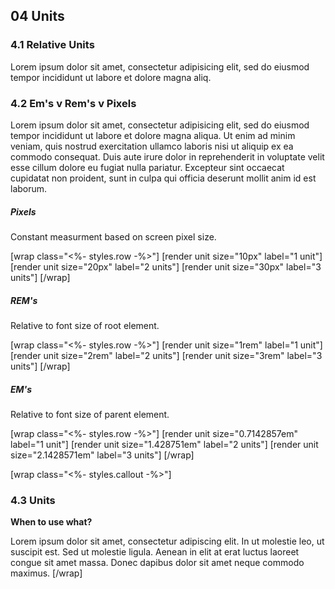## __04__ Units

### __4.1__ Relative Units
Lorem ipsum dolor sit amet, consectetur adipisicing elit, sed do eiusmod tempor incididunt ut labore et dolore magna aliq.

### __4.2__ Em's v Rem's v Pixels
Lorem ipsum dolor sit amet, consectetur adipisicing elit, sed do eiusmod tempor incididunt ut labore et dolore magna aliqua. Ut enim ad minim veniam, quis nostrud exercitation ullamco laboris nisi ut aliquip ex ea commodo consequat. Duis aute irure dolor in reprehenderit in voluptate velit esse cillum dolore eu fugiat nulla pariatur. Excepteur sint occaecat cupidatat non proident, sunt in culpa qui officia deserunt mollit anim id est laborum.

##### __Pixels__
Constant measurment based on screen pixel size.

[wrap class="<%- styles.row -%>"]
  [render unit size="10px" label="1 unit"]
  [render unit size="20px" label="2 units"]
  [render unit size="30px" label="3 units"]
[/wrap]


##### __REM's__
Relative to font size of root element.

[wrap class="<%- styles.row -%>"]
  [render unit size="1rem" label="1 unit"]
  [render unit size="2rem" label="2 units"]
  [render unit size="3rem" label="3 units"]
[/wrap]

##### __EM's__
Relative to font size of parent element.

[wrap class="<%- styles.row -%>"]
  [render unit size="0.7142857em" label="1 unit"]
  [render unit size="1.428751em" label="2 units"]
  [render unit size="2.1428571em" label="3 units"]
[/wrap]

[wrap class="<%- styles.callout -%>"]
### __4.3__ Units

__When to use what?__

Lorem ipsum dolor sit amet, consectetur adipiscing elit. In ut molestie leo, ut suscipit est. Sed ut molestie ligula. Aenean in elit at erat luctus laoreet congue sit amet massa. Donec dapibus dolor sit amet neque commodo maximus.
[/wrap]
